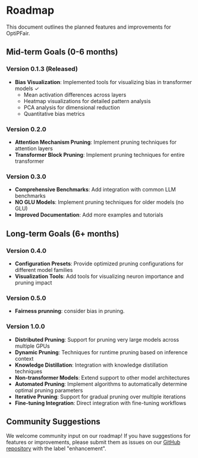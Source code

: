 # Roadmap

This document outlines the planned features and improvements for OptiPFair.

## Mid-term Goals (0-6 months)

### Version 0.1.3 (Released)
- **Bias Visualization**: Implemented tools for visualizing bias in transformer models ✓
  - Mean activation differences across layers
  - Heatmap visualizations for detailed pattern analysis
  - PCA analysis for dimensional reduction
  - Quantitative bias metrics

### Version 0.2.0
- **Attention Mechanism Pruning**: Implement pruning techniques for attention layers
- **Transformer Block Pruning**: Implement pruning techniques for entire transformer 


### Version 0.3.0
- **Comprehensive Benchmarks**: Add integration with common LLM benchmarks
- **NO GLU Models**: Implement pruning techniques for older models (no GLU)
- **Improved Documentation**: Add more examples and tutorials

## Long-term Goals (6+ months)

### Version 0.4.0

- **Configuration Presets**: Provide optimized pruning configurations for different model families
- **Visualization Tools**: Add tools for visualizing neuron importance and pruning impact

### Version 0.5.0
- **Fairness prunning**: consider bias in pruning. 

### Version 1.0.0
- **Distributed Pruning**: Support for pruning very large models across multiple GPUs
- **Dynamic Pruning**: Techniques for runtime pruning based on inference context
- **Knowledge Distillation**: Integration with knowledge distillation techniques
- **Non-transformer Models**: Extend support to other model architectures
- **Automated Pruning**: Implement algorithms to automatically determine optimal pruning parameters
- **Iterative Pruning**: Support for gradual pruning over multiple iterations
- **Fine-tuning Integration**: Direct integration with fine-tuning workflows

## Community Suggestions

We welcome community input on our roadmap! If you have suggestions for features or improvements, please submit them as issues on our [GitHub repository](https://github.com/yourusername/optipfair/issues) with the label "enhancement".